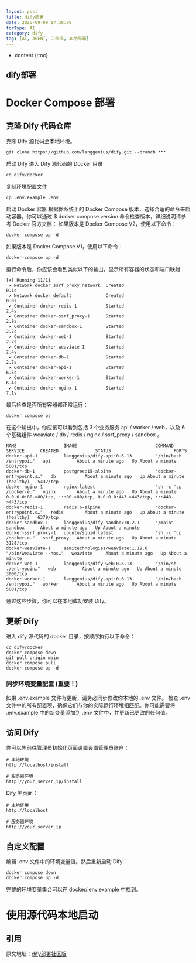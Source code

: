 ```yaml
---
layout: post
title: dify部署
date: 2025-09-09 17:38:00
forType: AI
category: dify
tag: [AI, AGENT, 工作流, 本地部署]
---
```


* content
{:toc}

dify部署
---

# Docker Compose 部署

## 克隆 Dify 代码仓库
克隆 Dify 源代码至本地环境。
```
git clone https://github.com/langgenius/dify.git --branch ***
```

启动 Dify
进入 Dify 源代码的 Docker 目录

```
cd dify/docker
```
复制环境配置文件

```
cp .env.example .env
```
启动 Docker 容器 根据你系统上的 Docker Compose 版本，选择合适的命令来启动容器。你可以通过 $ docker compose version 命令检查版本，详细说明请参考 Docker 官方文档：
如果版本是 Docker Compose V2，使用以下命令：

```
docker compose up -d
```
如果版本是 Docker Compose V1，使用以下命令：

```
docker-compose up -d
```
运行命令后，你应该会看到类似以下的输出，显示所有容器的状态和端口映射：

```
[+] Running 11/11
 ✔ Network docker_ssrf_proxy_network  Created                                                                 0.1s 
 ✔ Network docker_default             Created                                                                 0.0s 
 ✔ Container docker-redis-1           Started                                                                 2.4s 
 ✔ Container docker-ssrf_proxy-1      Started                                                                 2.8s 
 ✔ Container docker-sandbox-1         Started                                                                 2.7s 
 ✔ Container docker-web-1             Started                                                                 2.7s 
 ✔ Container docker-weaviate-1        Started                                                                 2.4s 
 ✔ Container docker-db-1              Started                                                                 2.7s 
 ✔ Container docker-api-1             Started                                                                 6.5s 
 ✔ Container docker-worker-1          Started                                                                 6.4s 
 ✔ Container docker-nginx-1           Started                                                                 7.1s
```
最后检查是否所有容器都正常运行：

```
docker compose ps
```
在这个输出中，你应该可以看到包括 3 个业务服务 api / worker / web，以及 6 个基础组件 weaviate / db / redis / nginx / ssrf_proxy / sandbox 。

```
NAME                  IMAGE                              COMMAND                   SERVICE      CREATED              STATUS                        PORTS
docker-api-1          langgenius/dify-api:0.6.13         "/bin/bash /entrypoi…"   api          About a minute ago   Up About a minute             5001/tcp
docker-db-1           postgres:15-alpine                 "docker-entrypoint.s…"   db           About a minute ago   Up About a minute (healthy)   5432/tcp
docker-nginx-1        nginx:latest                       "sh -c 'cp /docker-e…"   nginx        About a minute ago   Up About a minute             0.0.0.0:80->80/tcp, :::80->80/tcp, 0.0.0.0:443->443/tcp, :::443->443/tcp
docker-redis-1        redis:6-alpine                     "docker-entrypoint.s…"   redis        About a minute ago   Up About a minute (healthy)   6379/tcp
docker-sandbox-1      langgenius/dify-sandbox:0.2.1      "/main"                   sandbox      About a minute ago   Up About a minute             
docker-ssrf_proxy-1   ubuntu/squid:latest                "sh -c 'cp /docker-e…"   ssrf_proxy   About a minute ago   Up About a minute             3128/tcp
docker-weaviate-1     semitechnologies/weaviate:1.19.0   "/bin/weaviate --hos…"   weaviate     About a minute ago   Up About a minute             
docker-web-1          langgenius/dify-web:0.6.13         "/bin/sh ./entrypoin…"   web          About a minute ago   Up About a minute             3000/tcp
docker-worker-1       langgenius/dify-api:0.6.13         "/bin/bash /entrypoi…"   worker       About a minute ago   Up About a minute             5001/tcp
```
通过这些步骤，你可以在本地成功安装 Dify。

## 更新 Dify
进入 dify 源代码的 docker 目录，按顺序执行以下命令：

```
cd dify/docker
docker compose down
git pull origin main
docker compose pull
docker compose up -d
```
### 同步环境变量配置 (重要！)
如果 .env.example 文件有更新，请务必同步修改你本地的 .env 文件。
检查 .env 文件中的所有配置项，确保它们与你的实际运行环境相匹配。你可能需要将 .env.example 中的新变量添加到 .env 文件中，并更新已更改的任何值。

## 访问 Dify
你可以先前往管理员初始化页面设置设置管理员账户：

```
# 本地环境
http://localhost/install

# 服务器环境
http://your_server_ip/install
```
Dify 主页面：

```
# 本地环境
http://localhost

# 服务器环境
http://your_server_ip
```

## 自定义配置
编辑 .env 文件中的环境变量值。然后重新启动 Dify：

```
docker compose down
docker compose up -d
```
完整的环境变量集合可以在 docker/.env.example 中找到。

# 使用源代码本地启动


引用
-----------------------------------------------------------------
原文地址：[dify部署社区版](https://docs.dify.ai/zh-hans/getting-started/install-self-hosted/readme)